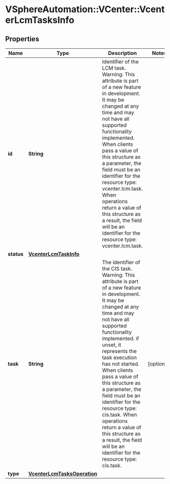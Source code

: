 # VSphereAutomation::VCenter::VcenterLcmTasksInfo

## Properties
Name | Type | Description | Notes
------------ | ------------- | ------------- | -------------
**id** | **String** | Identifier of the LCM task. Warning: This attribute is part of a new feature in development. It may be changed at any time and may not have all supported functionality implemented. When clients pass a value of this structure as a parameter, the field must be an identifier for the resource type: vcenter.lcm.task. When operations return a value of this structure as a result, the field will be an identifier for the resource type: vcenter.lcm.task. | 
**status** | [**VcenterLcmTaskInfo**](VcenterLcmTaskInfo.md) |  | 
**task** | **String** | The identifier of the CIS task. Warning: This attribute is part of a new feature in development. It may be changed at any time and may not have all supported functionality implemented. if unset, it represents the task execution has not started. When clients pass a value of this structure as a parameter, the field must be an identifier for the resource type: cis.task. When operations return a value of this structure as a result, the field will be an identifier for the resource type: cis.task. | [optional] 
**type** | [**VcenterLcmTasksOperation**](VcenterLcmTasksOperation.md) |  | 


